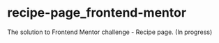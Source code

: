 # recipe-page_frontend-mentor
The solution to Frontend Mentor challenge - Recipe page. (In progress)
